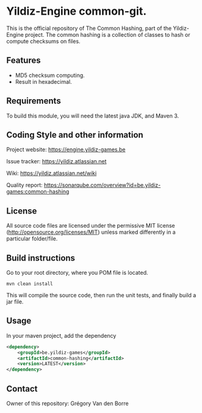 # Yildiz-Engine common-git.

This is the official repository of The Common Hashing, part of the Yildiz-Engine project.
The common hashing is a collection of classes to hash or compute checksums on files.

## Features

* MD5 checksum computing.
* Result in hexadecimal.

## Requirements

To build this module, you will need the latest java JDK, and Maven 3.

## Coding Style and other information

Project website:
https://engine.yildiz-games.be

Issue tracker:
https://yildiz.atlassian.net

Wiki:
https://yildiz.atlassian.net/wiki

Quality report:
https://sonarqube.com/overview?id=be.yildiz-games:common-hashing

## License

All source code files are licensed under the permissive MIT license
(http://opensource.org/licenses/MIT) unless marked differently in a particular folder/file.

## Build instructions

Go to your root directory, where you POM file is located.

	mvn clean install

This will compile the source code, then run the unit tests, and finally build a jar file.

## Usage

In your maven project, add the dependency

```xml
<dependency>
    <groupId>be.yildiz-games</groupId>
    <artifactId>common-hashing</artifactId>
    <version>LATEST</version>
</dependency>
```

## Contact
Owner of this repository: Grégory Van den Borre
